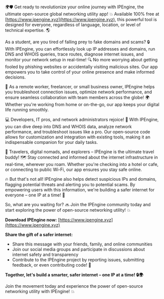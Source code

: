 🌍🛡️ Get ready to revolutionize your online journey with IPEngine, the ultimate open-source global networking utility app! 💥 Available 100% free at [https://www.ipengine.xyz](https://www.ipengine.xyz), this powerful tool is designed for everyone, regardless of language, location, or level of technical expertise. 🌎

As a student, are you tired of falling prey to fake domains and scams? 🔒 With IPEngine, you can effortlessly look up IP addresses and domains, run DNS and WHOIS queries, trace routes, diagnose internet issues, and monitor your network setup in real-time! 🔍 No more worrying about getting fooled by phishing websites or accidentally visiting malicious sites. Our app empowers you to take control of your online presence and make informed decisions.

👥 As a remote worker, freelancer, or small business owner, IPEngine helps you troubleshoot connection issues, optimize network performance, and ensure seamless collaboration with team members across the globe! 🌍 Whether you're working from home or on-the-go, our app keeps your digital life running smoothly.

💻 Developers, IT pros, and network administrators rejoice! 🔧 With IPEngine, you can dive deep into DNS and WHOIS data, analyze network performance, and troubleshoot issues like a pro. Our open-source code allows for customization and integration with existing tools, making it an indispensable companion for your daily tasks.

🌟 Travelers, digital nomads, and explorers – IPEngine is the ultimate travel buddy! 🗺️ Stay connected and informed about the internet infrastructure in real-time, wherever you roam. Whether you're checking into a hotel or cafe, or connecting to public Wi-Fi, our app ensures you stay safe online.

🔥 But that's not all! IPEngine also helps detect suspicious IPs and domains, flagging potential threats and alerting you to potential scams. By empowering users with this information, we're building a safer internet for everyone – one IP at a time! 🚀

So, what are you waiting for? 🔜 Join the IPEngine community today and start exploring the power of open-source networking utility! 💥

**Download IPEngine now:** [https://www.ipengine.xyz](https://www.ipengine.xyz)

**Share the gift of a safer internet:**

* Share this message with your friends, family, and online communities
* Join our social media groups and participate in discussions about internet safety and transparency
* Contribute to the IPEngine project by reporting issues, submitting feedback, or even contributing code! 🤖

**Together, let's build a smarter, safer internet – one IP at a time! 🔒🌍**

Join the movement today and experience the power of open-source networking utility with IPEngine! 💥